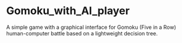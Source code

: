 # Gomoku_with_AI_player
A simple game with a graphical interface for Gomoku (Five in a Row) human-computer battle based on a lightweight decision tree.
